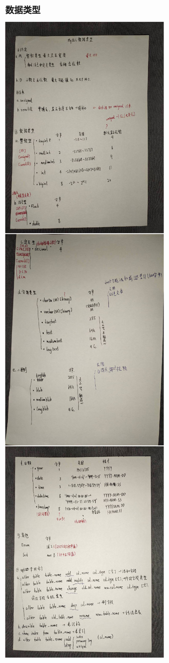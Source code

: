 # 数据类型
<img src=".\image\77.jpg" alt="77" />    
<img src=".\image\78.jpg" alt="78" />    
<img src=".\image\79.jpg" alt="79" />    
